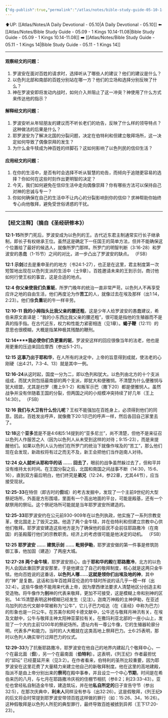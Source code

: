 ```yaml
---
{"dg-publish":true,"permalink":"/atlas/notes/bible-study-guide-05-10-1-kings-12/","noteIcon":""}
---
```


⬆️UP: [[Atlas/Notes/A Daily Devotional - 05.10\|A Daily Devotional - 05.10]]
⬅️ [[Atlas/Notes/Bible Study Guide - 05.09 - 1 Kings 10.14-11.08\|Bible Study Guide - 05.09 - 1 Kings 10.14-11.08]]
➡️ [[Atlas/Notes/Bible Study Guide - 05.11 - 1 Kings 14\|Bible Study Guide - 05.11 - 1 Kings 14]] 

---

#### 观察经文的问题：

1. 罗波安在面对百姓的请求时，选择听从了哪些人的建议？他们的建议是什么？
2. 以色列北部和南部的百姓分别站在哪一方？他们的立场和选择分别反映了什么？
3. 神在罗波安即将发动内战时，如何介入并阻止了这一冲突？神使用了什么方式来传达他的指示？

#### 解释经文的问题：

1. 罗波安听从年轻朋友的建议而不听长老们的劝告，反映了什么样的领导特点？这种做法的后果是什么？
2. 耶罗波安为了解决北国的分裂问题，决定在伯特利和但建立敬拜场所，这一决定如何导致了偶像崇拜的发生？
3. 为什么金牛犊成为神百姓的绊脚石？这如何影响了以色列民的信仰生活？

#### 应用经文的问题：

1. 在你的生活中，是否有时会选择不听从智慧的劝告，而倾向于追随更容易的选择？你如何在这些时刻作出更明智的决定？
2. 今天，我们如何避免在信仰生活中走向偶像崇拜？你有哪些方法可以保持自己对神的忠诚与专一？
3. 你如何确保在自己的生活中不让内心的分裂影响到你的信仰？求神帮助你始终专心向他敬拜，避免受世俗诱惑的干扰。

---
### 【经文注释】（摘自《圣经研修本》）

**12:1-15**所罗门死后，罗波安成为以色列的王。古代近东君主制通常实行长子继承制，即长子有权继承王位。虽然这是确定下一任国王的简单方法，但并不能确保这个位置给了最好的候选人，就像所罗门那样。所罗门的明智判断（3:16-28）和罗波安的愚蠢（1-15节）之间的对比，进一步凸出了罗波安的缺点。 （FSB）

**12:1** **示剑**过去是重申圣约的地方（书24:1-27），也正是在这里，君主制度第一次短暂地出现在以色列支派的生活中（士9章）。百姓邀请未来的王到示剑，商讨他如何行使王权的事宜，这是合适的地点。

**12:4** **你父亲使我们负重轭**，所罗门晚年的统治一直非常严苛。以色列人不再享受应许之地的自由生活，他们再度沦为作**苦工**的人，就像过去在埃及那样（出1:14，2:23）。他们像**负重**轭的牛一样辛劳。

**12:10-11** **我的小拇指头比我父亲的腰还粗**，这是少年人给罗波安的愚蠢建议，希伯来原文直译是：“我的小东西比我父亲的腰还粗”，很可能是指他的生殖器而不是真的指手指。在古代近东，权力和性能力紧密相连（见1章）。**蝎子鞭**（12:11）的意思也很模糊，大概是指某种极其残酷的鞭刑。

**12:14****我必使你们负更重的轭**，罗波安这样的回应很像当年的法老，他也是用更重的压迫来回应摩西（参出5:1-21）。

**12:15** **这事乃出于耶和华**，在人所有的决定中，上帝的旨意得到成就，使法老的心刚硬（出4:21，7:3-4、13）就是其中一例。

**12:16-24**从这时起，国度一分为二，即以色列和犹大。以色列由北方的十个支派组成，而犹大则包括最南部的两个支派，即犹大和便雅悯。不清楚为什么便雅悯与犹大结盟，尤其是扫罗（撒上9:1-2）和叛军示巴（撒下20）都是便雅悯人。虽然战争并没有伴随着王国的分裂，但两国之间的小规模冲突持续了好几年（王上14:30）。 （FSB）

**12:16** **我们与大卫有什么份儿呢**？王权不能强加在百姓身上，必须得到他们的同意。因此，百姓发出呼声，就像撒下20:1示巴的呼声一样，然后各回自己家里去了。

**12:18**这个**亚多兰**是不是4:6和5:14提到的“亚多尼兰”，尚不清楚，但他不是来征召以色列人作服苦之人（因为以色列人从未受到这样的对待；9:15-23），而是来提醒他们。如果以色列人认为他们在所罗门的统治下就像作埃及的“苦工”，那么他们现在会发现，新政权将有过之而无不及，新王会把他们当作迦南人对待。

**12:24** **众人就听从耶和华的话** **……** **回去了**，眼前的战争虽然躲过去了，但和平并没有维持太长时间。在王国分裂之后，北国和南国之间战事不断（14:30，15:6、16），直到双方最后明白，他们终究是**弟兄**（12:24，参22章，尤其44节），应当接受现状。

**12:25-33**在特但（即古时的**但**城）的考古发掘中，发现了一个主前9世纪的大型祭祀场所，外面是方形围墙，里面有一个高出地面的平台，可能是殿基，还有一个献祭用的祭坛。这个祭祀场所可能就是当年耶罗波安所建造的。

**12:25-33**耶罗波安约在公元前930-909年在以色列执政，他实施了一系列宗教变革，使北国走上了毁灭之路。他造了两个金牛犊，并在伯特利和但建立宗教中心供他们敬拜。耶罗波安建造这些地方是为了确保他的臣民不会前往耶路撒冷（在南国）的圣殿履行他们的宗教职责。经济上的考虑很可能是他决定的动机。 （FSB）

**12:25** **耶罗波安** **……** **建筑示剑** **……** **毗努伊勒**，耶罗波安做的第一件事是修筑防御工事，他加固（建造）了两座大城。

**12:27-28 两个金牛犊**，耶罗波安担心，由于**耶和华的殿**在**耶路撒冷**，北方的以色列人会因此重回罗波安那里，于是他建立了自己的敬拜制度，核心就是这两只金牛犊。他向百姓说的这番话，**以色列人哪……这就是领你们出埃及地的神**，其中的“神” 是复数。这话和当年百姓拜亚伦造的牛犊时所说的话几乎一模一样（出32:4）。这些牛像绝不能用来代表上帝，因为摩西律法要求人清楚地区分创造主和受造物。将牛像作为**别**神的代表来敬拜，更加不可接受，这是模糊上帝和别神的区别。 14:15清楚表明这种模糊已经发生（见注）。迦南万神殿的主神伊勒，在亚述乌加列的古代文献中常被称为“公牛”，它儿子巴力哈达（在《圣经》中称为巴力）的形象也是一只公牛。在苏美尔和阿卡德文献中，公牛还与敬拜月神汛有关，在埃及文献中，公牛与敬拜主神太阳神亚蒙拉有关。在撒玛利亚北部的一座小山上，发现了一个大约主前1200年的祭祀场所。遗址内有一尊公牛像，它的生殖器轮廓分明，代表多产和能力。当时的人大概就在这类高地上祭拜巴力。士6:25表明，那时以色列人确实举行过拜巴力的仪式。

**12:29-33**为了抗衡耶路撒冷，耶罗波安在他自己的地界内建起几个敬拜中心，一个在最北面（**但**），另一个在最南面（**伯特利**）。这表明，《列王纪》作者最担忧的“邱坛” 已经蔓延开来（见3:2）。在作者看来，伯特利的圣所比较重要，因为耶罗波安在这里花费了大量精力来建立他自己的新敬拜制度。他在这里的高地建殿，指派不是由上帝分别出来的**祭司**在殿中事奉，并且设立一个中心**节期**，时间是在希伯来历的八月，与七月在耶路撒冷庆祝的住棚节相抗（参8:2；利23:33-43）。亚伦也曾经私自制造金牛犊，建造筑坛，并在他**私自所定的**日子宣告守节（参出32:5），在那次庆典中，**利未人**同样没有参与（出32:26）。这是假敬拜，《列王纪》的后文将会时常提到耶罗波安带领百姓这样做的罪行（如：15:26、34，16:26）。这种假敬拜是以色列人所犯的典型罪行，最终导致百姓被掳到异邦（王下17:20-23）。